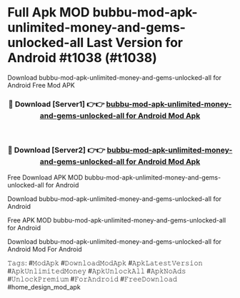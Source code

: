 # Full Apk MOD bubbu-mod-apk-unlimited-money-and-gems-unlocked-all Last Version for Android #t1038 (#t1038)
Download bubbu-mod-apk-unlimited-money-and-gems-unlocked-all for Android Free Mod APK

<div align="center">
<h3>🔴 Download [Server1] 👉👉 <a href="https://apps.libra.edu.pl?title=bubbu-mod-apk-unlimited-money-and-gems-unlocked-all&ref=18F">bubbu-mod-apk-unlimited-money-and-gems-unlocked-all for Android Mod Apk</a></h3><br>

<h3>🔴 Download [Server2] 👉👉 <a href="https://apps.libra.edu.pl?title=bubbu-mod-apk-unlimited-money-and-gems-unlocked-all&ref=18F">bubbu-mod-apk-unlimited-money-and-gems-unlocked-all for Android Mod Apk</a></h3>
</div>


Free Download APK MOD bubbu-mod-apk-unlimited-money-and-gems-unlocked-all for Android

Download bubbu-mod-apk-unlimited-money-and-gems-unlocked-all for Android 

Free APK MOD bubbu-mod-apk-unlimited-money-and-gems-unlocked-all for Android 

Download bubbu-mod-apk-unlimited-money-and-gems-unlocked-all for Android Mod For Android

𝚃𝚊𝚐𝚜: #𝙼𝚘𝚍𝙰𝚙𝚔 #𝙳𝚘𝚠𝚗𝚕𝚘𝚊𝚍𝙼𝚘𝚍𝙰𝚙𝚔 #𝙰𝚙𝚔𝙻𝚊𝚝𝚎𝚜𝚝𝚅𝚎𝚛𝚜𝚒𝚘𝚗 #𝙰𝚙𝚔𝚄𝚗𝚕𝚒𝚖𝚒𝚝𝚎𝚍𝙼𝚘𝚗𝚎𝚢 #𝙰𝚙𝚔𝚄𝚗𝚕𝚘𝚌𝚔𝙰𝚕𝚕 #𝙰𝚙𝚔𝙽𝚘𝙰𝚍𝚜 #𝚄𝚗𝚕𝚘𝚌𝚔𝙿𝚛𝚎𝚖𝚒𝚞𝚖 #𝙵𝚘𝚛𝙰𝚗𝚍𝚛𝚘𝚒𝚍 #𝙵𝚛𝚎𝚎𝙳𝚘𝚠𝚗𝚕𝚘𝚊𝚍 #home_design_mod_apk